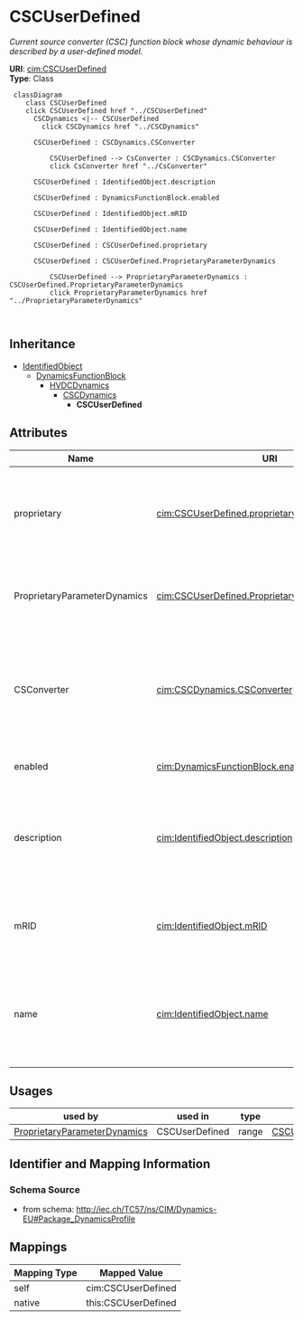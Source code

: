 # CSCUserDefined


_Current source converter (CSC) function block whose dynamic behaviour is described by <font color="#0f0f0f">a user-defined model.</font>_





**URI**: [cim:CSCUserDefined](http://iec.ch/TC57/CIM100#CSCUserDefined)<br />
**Type**: Class




```mermaid
 classDiagram
    class CSCUserDefined
    click CSCUserDefined href "../CSCUserDefined"
      CSCDynamics <|-- CSCUserDefined
        click CSCDynamics href "../CSCDynamics"
      
      CSCUserDefined : CSCDynamics.CSConverter
        
          CSCUserDefined --> CsConverter : CSCDynamics.CSConverter
          click CsConverter href "../CsConverter"
        
      CSCUserDefined : IdentifiedObject.description
        
      CSCUserDefined : DynamicsFunctionBlock.enabled
        
      CSCUserDefined : IdentifiedObject.mRID
        
      CSCUserDefined : IdentifiedObject.name
        
      CSCUserDefined : CSCUserDefined.proprietary
        
      CSCUserDefined : CSCUserDefined.ProprietaryParameterDynamics
        
          CSCUserDefined --> ProprietaryParameterDynamics : CSCUserDefined.ProprietaryParameterDynamics
          click ProprietaryParameterDynamics href "../ProprietaryParameterDynamics"
        
      
```





## Inheritance
* [IdentifiedObject](IdentifiedObject.md)
    * [DynamicsFunctionBlock](DynamicsFunctionBlock.md)
        * [HVDCDynamics](HVDCDynamics.md)
            * [CSCDynamics](CSCDynamics.md)
                * **CSCUserDefined**



## Attributes


| Name | URI | Cardinality and Range | Description | Inheritance |
| ---  | --- | --- | --- | --- |
| proprietary | [cim:CSCUserDefined.proprietary](http://iec.ch/TC57/CIM100#CSCUserDefined.proprietary) | 1 <br />  boolean  | Behaviour is based on a proprietary model as opposed to a detailed model | direct |
| ProprietaryParameterDynamics | [cim:CSCUserDefined.ProprietaryParameterDynamics](http://iec.ch/TC57/CIM100#CSCUserDefined.ProprietaryParameterDynamics) | * <br />  [ProprietaryParameterDynamics](ProprietaryParameterDynamics.md)  | Parameter of this proprietary user-defined model | direct |
| CSConverter | [cim:CSCDynamics.CSConverter](http://iec.ch/TC57/CIM100#CSCDynamics.CSConverter) | 1 <br />  [CsConverter](CsConverter.md)  | Current source converter to which current source converter dynamics model app... | [CSCDynamics](CSCDynamics.md) |
| enabled | [cim:DynamicsFunctionBlock.enabled](http://iec.ch/TC57/CIM100#DynamicsFunctionBlock.enabled) | 1 <br />  boolean  | Function block used indicator | [DynamicsFunctionBlock](DynamicsFunctionBlock.md) |
| description | [cim:IdentifiedObject.description](http://iec.ch/TC57/CIM100#IdentifiedObject.description) | 0..1 <br />  string  | The description is a free human readable text describing or naming the object | [IdentifiedObject](IdentifiedObject.md) |
| mRID | [cim:IdentifiedObject.mRID](http://iec.ch/TC57/CIM100#IdentifiedObject.mRID) | 1 <br />  string  | Master resource identifier issued by a model authority | [IdentifiedObject](IdentifiedObject.md) |
| name | [cim:IdentifiedObject.name](http://iec.ch/TC57/CIM100#IdentifiedObject.name) | 0..1 <br />  string  | The name is any free human readable and possibly non unique text naming the o... | [IdentifiedObject](IdentifiedObject.md) |





## Usages

| used by | used in | type | used |
| ---  | --- | --- | --- |
| [ProprietaryParameterDynamics](ProprietaryParameterDynamics.md) | CSCUserDefined | range | [CSCUserDefined](CSCUserDefined.md) |






## Identifier and Mapping Information







### Schema Source


* from schema: http://iec.ch/TC57/ns/CIM/Dynamics-EU#Package_DynamicsProfile





## Mappings

| Mapping Type | Mapped Value |
| ---  | ---  |
| self | cim:CSCUserDefined |
| native | this:CSCUserDefined |




